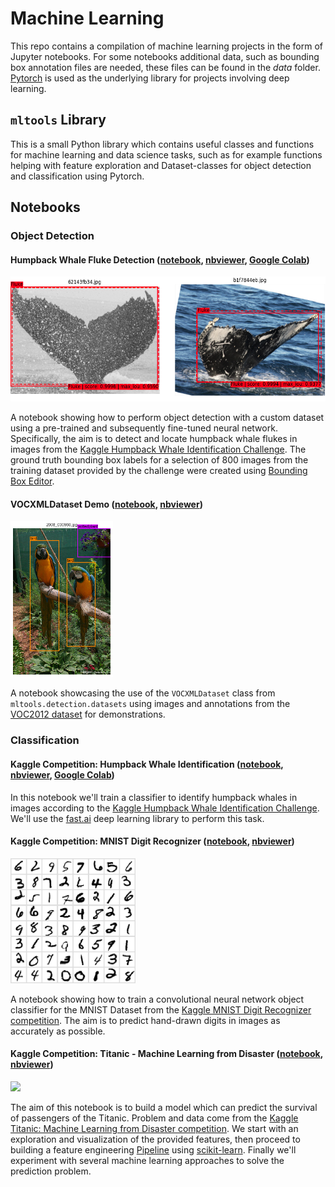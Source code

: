# Machine Learning
This repo contains a compilation of machine learning projects in the form of Jupyter notebooks. For some notebooks additional data, such as bounding box annotation files are needed, these files can be found in the *data* folder. [Pytorch](https://pytorch.org/) is used as the underlying library for projects involving deep learning.

## `mltools` Library
This is a small Python library which contains useful classes and functions for machine learning and data science tasks, such as for example functions helping with feature exploration and Dataset-classes for object detection and classification using Pytorch. 

## Notebooks

### Object Detection

#### Humpback Whale Fluke Detection ([notebook](https://github.com/mfl28/MachineLearning/blob/master/notebooks/Humpback_Whale_Fluke_Detection.ipynb), [nbviewer](https://nbviewer.jupyter.org/github/mfl28/MachineLearning/blob/master/notebooks/Humpback_Whale_Fluke_Detection.ipynb), [Google Colab](https://colab.research.google.com/github/mfl28/MachineLearning/blob/master/notebooks/Humpback_Whale_Fluke_Detection.ipynb))
<p align=left>
<img src="demo-media/whale_demo.png" height= "200" />
</p>

A notebook showing how to perform object detection with a custom dataset using a pre-trained and subsequently fine-tuned neural network. Specifically, the aim is to detect and locate humpback whale flukes in images from the [Kaggle Humpback Whale Identification Challenge](https://www.kaggle.com/c/humpback-whale-identification). The ground truth bounding box labels for a selection of 800 images from the training dataset provided by the challenge were created using [Bounding Box Editor](https://github.com/mfl28/BoundingBoxEditor).

#### VOCXMLDataset Demo ([notebook](https://github.com/mfl28/MachineLearning/blob/master/notebooks/VOCXMLDataset_Demo.ipynb), [nbviewer](https://nbviewer.jupyter.org/github/mfl28/MachineLearning/blob/master/notebooks/VOCXMLDataset_Demo.ipynb))
<p align=left>
<img src="demo-media/voc_demo.png" height= "250" />
</p>

A notebook showcasing the use of the `VOCXMLDataset` class from `mltools.detection.datasets` using images and annotations from the [VOC2012 dataset](http://host.robots.ox.ac.uk/pascal/VOC/voc2012/) for demonstrations. 

### Classification

#### Kaggle Competition: Humpback Whale Identification ([notebook](https://github.com/mfl28/MachineLearning/blob/master/notebooks/Kaggle_Whale_Identification.ipynb), [nbviewer](https://nbviewer.jupyter.org/github/mfl28/MachineLearning/blob/master/notebooks/Kaggle_Whale_Identification.ipynb), [Google Colab](https://colab.research.google.com/github/mfl28/MachineLearning/blob/master/notebooks/Kaggle_Whale_Identification.ipynb))
In this notebook we'll train a classifier to identify humpback whales in images according to the [Kaggle Humpback Whale Identification Challenge](https://www.kaggle.com/c/humpback-whale-identification). We'll use the [fast.ai](https://github.com/fastai/fastai) deep learning library to perform this task. 

#### Kaggle Competition: MNIST Digit Recognizer ([notebook](https://github.com/mfl28/MachineLearning/blob/master/notebooks/Kaggle_Mnist_Digit_Recognizer.ipynb), [nbviewer](https://nbviewer.jupyter.org/github/mfl28/MachineLearning/blob/master/notebooks/Kaggle_Mnist_Digit_Recognizer.ipynb))
<p align=left>
<img src="demo-media/mnist_demo.png" height= "200" />
</p>

A notebook showing how to train a convolutional neural network object classifier for the MNIST Dataset from the [Kaggle MNIST Digit Recognizer competition](https://www.kaggle.com/c/digit-recognizer). The aim is to predict hand-drawn digits in images as accurately as possible.

#### Kaggle Competition: Titanic - Machine Learning from Disaster ([notebook](https://github.com/mfl28/MachineLearning/blob/master/notebooks/Kaggle_Titanic_Machine_Learning_From_Disaster.ipynb), [nbviewer](https://nbviewer.jupyter.org/github/mfl28/MachineLearning/blob/master/notebooks/Kaggle_Titanic_Machine_Learning_From_Disaster.ipynb))
<p align=left>
<img src="demo-media/titanic_demo.jpg" height= "200" />
</p>

The aim of this notebook is to build a model which can predict the survival of passengers of the Titanic. Problem and data come from the [Kaggle Titanic: Machine Learning from Disaster competition](https://www.kaggle.com/c/titanic). We start with an exploration and visualization of the provided features, then proceed to building a feature engineering [Pipeline](https://scikit-learn.org/stable/modules/generated/sklearn.pipeline.Pipeline.html) using [scikit-learn](https://scikit-learn.org/stable/index.html). Finally we'll experiment with several machine learning approaches to solve the prediction problem.

